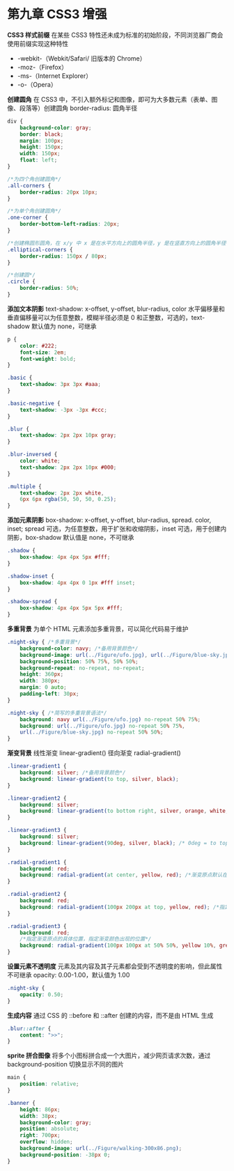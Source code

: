 # 第九章 CSS3 增强

**CSS3 样式前缀**
在某些 CSS3 特性还未成为标准的初始阶段，不同浏览器厂商会使用前缀实现这种特性
- -webkit-（Webkit/Safari/ 旧版本的 Chrome）
- -moz-（Firefox）
- -ms-（Internet Explorer）
- -o-（Opera）

**创建圆角**
在 CSS3 中，不引入额外标记和图像，即可为大多数元素（表单、图像、段落等）创建圆角
border-radius: 圆角半径

```css
div {
    background-color: gray;
    border: black;
    margin: 100px;
    height: 150px;
    width: 150px;
    float: left;
}

/*为四个角创建圆角*/
.all-corners { 
    border-radius: 20px 10px;
}

/*为单个角创建圆角*/
.one-corner { 
    border-bottom-left-radius: 20px;
}

/*创建椭圆形圆角，在 x/y 中 x 是在水平方向上的圆角半径，y 是在竖直方向上的圆角半径*/
.elliptical-corners { 
    border-radius: 150px / 80px; 
}

/*创建圆*/
.circle { 
    border-radius: 50%;
}
```

**添加文本阴影**
text-shadow: x-offset, y-offset, blur-radius, color
水平偏移量和垂直偏移量可以为任意整数，模糊半径必须是 0 和正整数，可选的，text-shadow 默认值为 none，可继承

```css
p {
    color: #222;
    font-size: 2em;
    font-weight: bold;
}

.basic {
    text-shadow: 3px 3px #aaa;
}

.basic-negative {
    text-shadow: -3px -3px #ccc;
}

.blur {
    text-shadow: 2px 2px 10px gray;
}

.blur-inversed {
    color: white;
    text-shadow: 2px 2px 10px #000;
}

.multiple {
    text-shadow: 2px 2px white,
    6px 6px rgba(50, 50, 50, 0.25);
}
```

**添加元素阴影**
box-shadow: x-offset, y-offset, blur-radius, spread. color, inset;
spread 可选，为任意整数，用于扩张和收缩阴影，inset 可选，用于创建内阴影，box-shadow 默认值是 none，不可继承
```css
.shadow {
    box-shadow: 4px 4px 5px #fff;
}

.shadow-inset {
    box-shadow: 4px 4px 0 1px #fff inset;
}

.shadow-spread {
    box-shadow: 4px 4px 5px 5px #fff;
}
```

**多重背景**
为单个 HTML 元素添加多重背景，可以简化代码易于维护
```css
.night-sky { /*多重背景*/
    background-color: navy; /*备用背景颜色*/
    background-image: url(../Figure/ufo.jpg), url(../Figure/blue-sky.jpg); /*最前面的图片位于层叠图层的顶层*/
    background-position: 50% 75%, 50% 50%;
    background-repeat: no-repeat, no-repeat;
    height: 360px;
    width: 380px;
    margin: 0 auto;
    padding-left: 30px;
}

.night-sky { /*简写的多重背景语法*/
    background: navy url(../Figure/ufo.jpg) no-repeat 50% 75%;
    background: url(../Figure/ufo.jpg) no-repeat 50% 75%,
    url(../Figure/blue-sky.jpg) no-repeat 50% 50%;
}
```

**渐变背景**
线性渐变 linear-gradient()
径向渐变 radial-gradient()
```css
.linear-gradient1 {
    background: silver; /*备用背景颜色*/
    background: linear-gradient(to top, silver, black);
}

.linear-gradient2 {
    background: silver;
    background: linear-gradient(to bottom right, silver, orange, white, black); /*同时指定多种渐变颜色*/
}

.linear-gradient3 {
    background: silver;
    background: linear-gradient(90deg, silver, black); /* 0deg = to top, 90deg = to right*/
}

.radial-gradient1 {
    background: red;
    background: radial-gradient(at center, yellow, red); /*渐变原点默认在中心*/
}

.radial-gradient2 {
    background: red;
    background: radial-gradient(100px 200px at top, yellow, red); /*指定渐变原点的 x 轴和 y 轴半径*/
}

.radial-gradient3 {
    background: red;
    /*指定渐变原点的具体位置，指定渐变颜色出现的位置*/
    background: radial-gradient(100px 100px at 50% 50%, yellow 10%, green 50%, black 60%); 
}
```

**设置元素不透明度**
元素及其内容及其子元素都会受到不透明度的影响，但此属性不可继承
opacity: 0.00-1.00，默认值为 1.00

```css
.night-sky {
    opacity: 0.50;
}
```

**生成内容**
通过 CSS 的 ::before 和 ::after 创建的内容，而不是由 HTML 生成

```css
.blur::after {
    content: ">>";
}
```

**sprite 拼合图像**
将多个小图标拼合成一个大图片，减少网页请求次数，通过 background-position 切换显示不同的图片
```css
main {
    position: relative;
}

.banner {
    height: 86px;
    width: 38px;
    background-color: gray;
    position: absolute;
    right: 700px;
    overflow: hidden;
    background-image: url(../Figure/walking-300x86.png);
    background-position: -38px 0;
}
```

